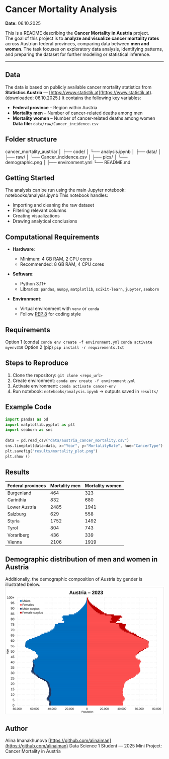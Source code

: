 # Cancer Mortality Analysis  
**Date:** 06.10.2025  

This is a README describing the **Cancer Mortality in Austria** project.  
The goal of this project is to **analyze and visualize cancer mortality rates** across Austrian federal provinces, comparing data between **men and women**. The task focuses on exploratory data analysis, identifying patterns, and preparing the dataset for further modeling or statistical inference.  

---

## Data
The data is based on publicly available cancer mortality statistics from **Statistics Austria**  — [https://www.statistik.at](https://www.statistik.at). (downloaded: 06.10.2025.)
It contains the following key variables:
- **Federal province** – Region within Austria  
- **Mortality men** – Number of cancer-related deaths among men  
- **Mortality women** – Number of cancer-related deaths among women  
**Data file:** `data/raw/Cancer_incidence.csv`

## Folder structure 
cancer_mortality_austria/
│
├── code/
│ └── analysis.ipynb
│
├── data/
│ ├── raw/
│  └── Cancer_incidence.csv
│
├── pics/
│ └── demographic.png
│
├── environment.yml
└── README.md

## Getting Started 
The analysis can be run using the main Jupyter notebook: notebooks/analysis.ipynb
This notebook handles:
- Importing and cleaning the raw dataset  
- Filtering relevant columns  
- Creating visualizations  
- Drawing analytical conclusions  

## **Computational Requirements**
- **Hardware**:  
  - Minimum: 4 GB RAM, 2 CPU cores  
  - Recommended: 8 GB RAM, 4 CPU cores  

- **Software**:  
  - Python 3.11+  
  - Libraries: `pandas`, `numpy`, `matplotlib`, `scikit-learn`, `jupyter`, `seaborn`

- **Environment**:  
  - Virtual environment with `venv` or `conda`  
  - Follow [PEP 8](https://peps.python.org/pep-0008/) for coding style  

## Requirements
Option 1 (conda)
`conda env create -f environment.yml`
`conda activate myenv310`
Option 2 (pip)
`pip install -r requirements.txt`

## Steps to Reproduce
1. Clone the repository: `git clone <repo_url>`
2. Create environment: `conda env create -f environment.yml`
3. Activate environment: `conda activate cancer-env`
4. Run notebook: `notebooks/analysis.ipynb` → outputs saved in `results/`

## Example Code
```python
import pandas as pd
import matplotlib.pyplot as plt
import seaborn as sns

data = pd.read_csv("data/austria_cancer_mortality.csv")
sns.lineplot(data=data, x="Year", y="MortalityRate", hue="CancerType")
plt.savefig("results/mortality_plot.png")
plt.show ()
```

## Results
| Federal provinces | Mortality men | Mortality women |
|------------------|---------------|----------------|
| Burgenland        | 464           | 323            |
| Carinthia         | 832           | 680            |
| Lower Austria     | 2485          | 1941           |
| Salzburg          | 629           | 558            |
| Styria            | 1752          | 1492           |
| Tyrol             | 804           | 743            |
| Vorarlberg        | 436           | 339            |
| Vienna            | 2106          | 1919           |

## Demographic distribution of men and women in Austria
Additionally, the demographic composition of Austria by gender is illustrated below.
![Demographics of Austria](pics/demographic.png.png)

## Author 
Alina Imanakhunova [https://github.com/alinaiman](https://github.com/alinaiman)
Data Science 1 Student — 2025
Mini Project: Cancer Mortality in Austria 